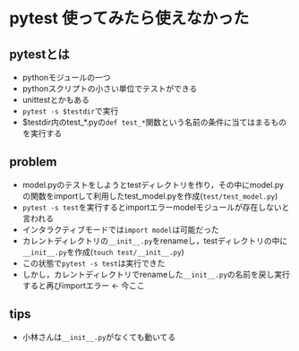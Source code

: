 # pytest 使ってみたら使えなかった
## pytestとは
- pythonモジュールの一つ
- pythonスクリプトの小さい単位でテストができる
- unittestとかもある
- `pytest -s $testdir`で実行
- $testdir内のtest\_\*.pyの`def test_*`関数という名前の条件に当てはまるものを実行する

## problem
- model.pyのテストをしようとtestディレクトリを作り，その中にmodel.pyの関数をimportして利用したtest\_model.pyを作成(`test/test_model.py`)
- `pytest -s test`を実行するとimportエラーmodelモジュールが存在しないと言われる
- インタラクティブモードでは`import model`は可能だった
- カレントディレクトリの`__init__.py`をrenameし，testディレクトリの中に`__init__.py`を作成(`touch test/__init__.py`)
- この状態で`pytest -s test`は実行できた
- しかし，カレントディレクトリでrenameした`__init__.py`の名前を戻し実行すると再びimportエラー <- 今ここ

## tips
- 小林さんは`__init__.py`がなくても動いてる
